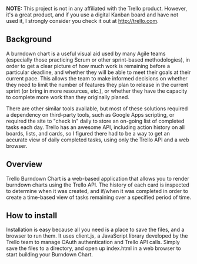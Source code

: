 **NOTE:** This project is not in any affiliated with the Trello product.  However, it's a great product, and if you use a digital Kanban board and have not used it, I strongly consider you check it out at http://trello.com.

Background
----------
A burndown chart is a useful visual aid used by many Agile teams (especially those practicing Scrum or other sprint-based methodologies), in order to get a clear picture of how much work is remaining before a particular deadline, and whether they will be able to meet their goals at their current pace.  This allows the team to make informed decisions on whether they need to limit the number of features they plan to release in the current sprint (or bring in more resources, etc.), or whether they have the capacity to complete more work than they originally planed.

There are other similar tools available, but most of these solutions required a dependency on third-party tools, such as Google Apps scripting, or required the site to "check in" daily to store an on-going list of completed tasks each day.  Trello has an awesome API, including action history on all boards, lists, and cards, so I figured there had to be a way to get an accurate view of daily completed tasks, using only the Trello API and a web browser.

Overview
--------
Trello Burndown Chart is a web-based application that allows you to render burndown charts using the Trello API.  The history of each card is inspected to determine when it was created, and if/when it was completed in order to create a time-based view of tasks remaining over a specified period of time.

How to install
--------------
Installation is easy because all you need is a place to save the files, and a browser to run them.  It uses client.js, a JavaScript library developed by the Trello team to manage OAuth authentication and Trello API calls.  Simply save the files to a directory, and open up index.html in a web browser to start building your Burndown Chart.